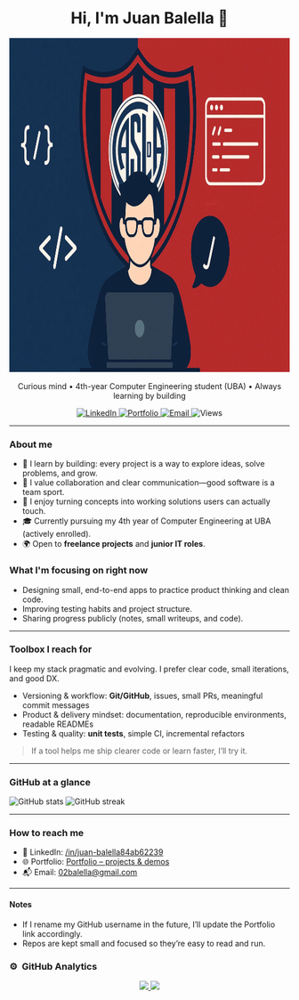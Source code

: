 <!-- Intro -->
<h1 align="center">Hi, I'm Juan Balella 👋</h1>
<p align="center">
  <img src="imagenes/bannerSanlorenzo.webp" alt="Banner" width="100%" height="600"/>
</p>

<p align="center">
  Curious mind • 4th-year Computer Engineering student (UBA) • Always learning by building
</p>

<!-- Quick links / Badges -->
<p align="center">
  <a href="https://www.linkedin.com/in/juan-balella84ab62239">
    <img alt="LinkedIn" src="https://img.shields.io/badge/LinkedIn-0077B5?logo=linkedin&logoColor=white">
  </a>
  <a href="https://juanbalella20.github.io/Portfolio-Juan-Balella/">
    <img alt="Portfolio" src="https://img.shields.io/badge/Portfolio-Live-0A0A0A?logo=vercel&logoColor=white">
  </a>
  <a href="mailto:02balella@gmail.com">
    <img alt="Email" src="https://img.shields.io/badge/Email-Contact-DB4437?logo=gmail&logoColor=white">
  </a>
  <img alt="Views" src="https://komarev.com/ghpvc/?username=juanbalella20&style=flat&label=Profile+Views">
</p>


---

### About me
- 🧠 I learn by building: every project is a way to explore ideas, solve problems, and grow.
- 🤝 I value collaboration and clear communication—good software is a team sport.
- 🚀 I enjoy turning concepts into working solutions users can actually touch.
- 🎓 Currently pursuing my 4th year of Computer Engineering at UBA (actively enrolled).
- 🌍 Open to **freelance projects** and **junior IT roles**.

### What I'm focusing on right now
- Designing small, end-to-end apps to practice product thinking and clean code.
- Improving testing habits and project structure.
- Sharing progress publicly (notes, small writeups, and code).


---

### Toolbox I reach for
I keep my stack pragmatic and evolving. I prefer clear code, small iterations, and good DX.
- Versioning & workflow: **Git/GitHub**, issues, small PRs, meaningful commit messages
- Product & delivery mindset: documentation, reproducible environments, readable READMEs
- Testing & quality: **unit tests**, simple CI, incremental refactors

> If a tool helps me ship clearer code or learn faster, I’ll try it.

---

### GitHub at a glance
<p>
  <img height="160" src="https://github-readme-stats.vercel.app/api?username=juanbalella20&show_icons=true&hide_border=true" alt="GitHub stats" />
  <img height="160" src="https://github-readme-streak-stats.herokuapp.com/?user=juanbalella20&hide_border=true" alt="GitHub streak" />
</p>

---

### How to reach me
- 💼 LinkedIn: <a href="https://www.linkedin.com/in/juan-balella84ab62239">/in/juan-balella84ab62239</a>  
- 🌐 Portfolio: <a href="https://juanbalella20.github.io/Portfolio-Juan-Balella/">Portfolio – projects & demos</a>  
- 📬 Email: <a href="mailto:02balella@gmail.com">02balella@gmail.com</a>

---

#### Notes
- If I rename my GitHub username in the future, I’ll update the Portfolio link accordingly.
- Repos are kept small and focused so they’re easy to read and run.

<!-- End -->



### ⚙️ &nbsp;GitHub Analytics

<p align="center">
<a href="https://github.com/ArisGuimera">
  <img height="180em" src="https://github-readme-stats-eight-theta.vercel.app/api?username=juanbalella20&show_icons=true&theme=algolia&include_all_commits=true&count_private=true"/>
  <img height="180em" src="https://github-readme-stats-eight-theta.vercel.app/api/top-langs/?username=juanbalella20&layout=compact&langs_count=8&theme=algolia"/>
</a>
</p>
